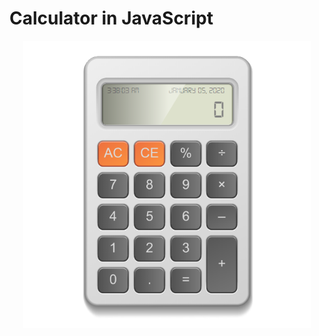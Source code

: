 # Calculator in JavaScript

<div align="center">
  <img width="460px" src="img/calculator.png">
</div>
